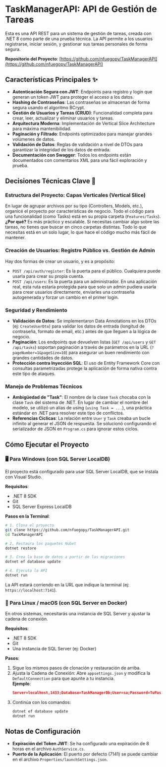 # TaskManagerAPI: API de Gestión de Tareas

Esta es una API REST para un sistema de gestión de tareas, creada con .NET 8 como parte de una prueba técnica. La API permite a los usuarios registrarse, iniciar sesión, y gestionar sus tareas personales de forma segura.

**Repositorio del Proyecto**: [https://github.com/nfuegopy/TaskManagerAPI](https://github.com/nfuegopy/TaskManagerAPI)

## Características Principales ✨
- **Autenticación Segura con JWT**: Endpoints para registro y login que generan un token JWT para proteger el acceso a los datos.
- **Hashing de Contraseñas**: Las contraseñas se almacenan de forma segura usando el algoritmo BCrypt.
- **Gestión de Usuarios y Tareas (CRUD)**: Funcionalidad completa para crear, leer, actualizar y eliminar usuarios y tareas.
- **Arquitectura Moderna**: Implementación de Vertical Slice Architecture para máxima mantenibilidad.
- **Paginación y Filtrado**: Endpoints optimizados para manejar grandes volúmenes de datos.
- **Validación de Datos**: Reglas de validación a nivel de DTOs para garantizar la integridad de los datos de entrada.
- **Documentación con Swagger**: Todos los endpoints están documentados con comentarios XML para una fácil exploración y prueba.

## Decisiones Técnicas Clave 🧠

### Estructura del Proyecto: Capas Verticales (Vertical Slice)
En lugar de agrupar archivos por su tipo (Controllers, Models, etc.), organicé el proyecto por características de negocio. Todo el código para una funcionalidad (como Tasks) está en su propia carpeta (`Features/Tasks`).  
**¿Por qué?** Es más práctico y escalable. Si necesitas cambiar algo sobre las tareas, no tienes que buscar en cinco carpetas distintas. Todo lo que necesitas está en un solo lugar, lo que hace el código mucho más fácil de mantener.

### Creación de Usuarios: Registro Público vs. Gestión de Admin
Hay dos formas de crear un usuario, y es a propósito:  
- `POST /api/auth/register`: Es la puerta para el público. Cualquiera puede usarla para crear su propia cuenta.  
- `POST /api/users`: Es la puerta para un administrador. En una aplicación real, esta ruta estaría protegida para que solo un admin pudiera usarla para crear usuarios directamente, enviarles una contraseña autogenerada y forzar un cambio en el primer login.

### Seguridad y Rendimiento
- **Validación de Datos**: Se implementaron Data Annotations en los DTOs (ej: `CreateUserDto`) para validar los datos de entrada (longitud de contraseña, formato de email, etc.) antes de que lleguen a la lógica de negocio.
- **Paginación**: Los endpoints que devuelven listas (`GET /api/users` y `GET /api/tasks`) soportan paginación a través de parámetros en la URL (`?pageNumber=1&pageSize=10`) para asegurar un buen rendimiento con grandes cantidades de datos.
- **Protección contra Inyección SQL**: El uso de Entity Framework Core con consultas parametrizadas protege la aplicación de forma nativa contra este tipo de ataques.

### Manejo de Problemas Técnicos
- **Ambigüedad de "Task"**: El nombre de la clase `Task` chocaba con la clase `Task` del sistema de .NET. En lugar de cambiar el nombre del modelo, se utilizó un alias de using (`using Task = ...`), una práctica estándar en .NET para resolver este tipo de conflictos.
- **Referencias Cíclicas**: La relación entre `User` y `Task` creaba un bucle infinito al generar el JSON de respuesta. Se solucionó configurando el serializador de JSON en `Program.cs` para ignorar estos ciclos.

## Cómo Ejecutar el Proyecto

### 🖥️ Para Windows (con SQL Server LocalDB)
El proyecto está configurado para usar SQL Server LocalDB, que se instala con Visual Studio.

**Requisitos**:  
- .NET 8 SDK  
- Git  
- SQL Server Express LocalDB  

**Pasos en la Terminal**:
```bash
# 1. Clona el proyecto
git clone https://github.com/nfuegopy/TaskManagerAPI.git
cd TaskManagerAPI

# 2. Restaura los paquetes NuGet
dotnet restore

# 3. Crea la base de datos a partir de las migraciones
dotnet ef database update

# 4. Ejecuta la API
dotnet run
```
La API estará corriendo en la URL que indique la terminal (ej: `https://localhost:7141`).

### 🐧 Para Linux / macOS (con SQL Server en Docker)
En otros sistemas, necesitarás una instancia de SQL Server y ajustar la cadena de conexión.

**Requisitos**:  
- .NET 8 SDK  
- Git  
- Una instancia de SQL Server (ej: Docker)

**Pasos**:
1. Sigue los mismos pasos de clonación y restauración de arriba.
2. Ajusta la Cadena de Conexión: Abre `appsettings.json` y modifica la `DefaultConnection` para que apunte a tu instancia.  
   **Ejemplo**: 
   ```json
   Server=localhost,1433;Database=TaskManagerDb;User=sa;Password=TuPasswordSeguro123;TrustServerCertificate=True;
   ```
3. Continúa con los comandos:
   ```bash
   dotnet ef database update
   dotnet run
   ```

## Notas de Configuración
- **Expiración del Token JWT**: Se ha configurado una expiración de 8 horas en el archivo `AuthService.cs`.
- **Puerto de la Aplicación**: El puerto por defecto (7141) se puede cambiar en el archivo `Properties/launchSettings.json`.
